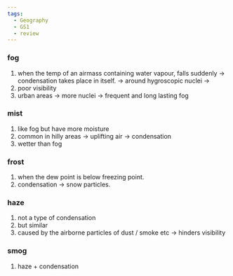 ```yaml
---
tags:
  - Geography
  - GS1
  - review
---
```

### fog
1. when the temp of an airmass containing water vapour, falls suddenly -> condensation takes place in itself. -> around hygroscopic nuclei ->
2. poor visibility
3. urban areas -> more nuclei -> frequent and long lasting fog
### mist
1. like fog but have more moisture
2. common in hilly areas -> uplifting air -> condensation
3. wetter than fog
### frost
1. when the dew point is below freezing point.
2. condensation -> snow particles.
### haze
1. not a type of condensation
2. but similar
3. caused by the airborne particles of dust / smoke etc -> hinders visibility
### smog
1. haze + condensation 
